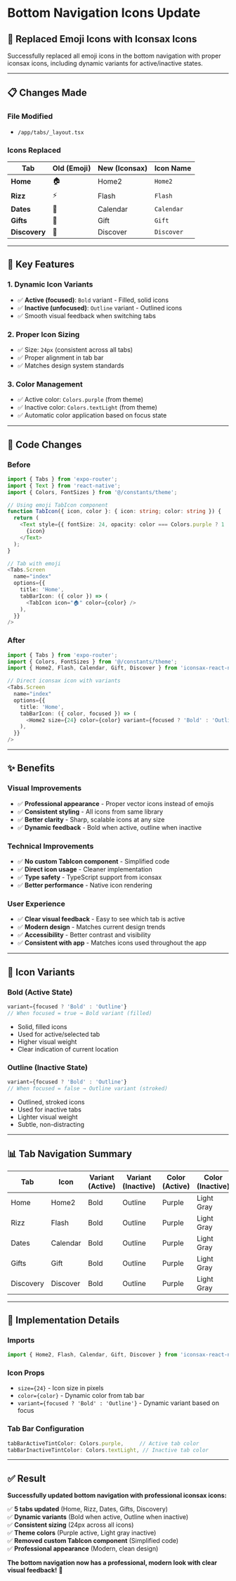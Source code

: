 # Bottom Navigation Icons Update

## 🎨 Replaced Emoji Icons with Iconsax Icons

Successfully replaced all emoji icons in the bottom navigation with proper iconsax icons, including dynamic variants for active/inactive states.

---

## 📋 Changes Made

### **File Modified**
- `/app/tabs/_layout.tsx`

### **Icons Replaced**

| Tab | Old (Emoji) | New (Iconsax) | Icon Name |
|-----|-------------|---------------|-----------|
| **Home** | 🏠 | Home2 | `Home2` |
| **Rizz** | ⚡ | Flash | `Flash` |
| **Dates** | 📅 | Calendar | `Calendar` |
| **Gifts** | 🎁 | Gift | `Gift` |
| **Discovery** | 🧭 | Discover | `Discover` |

---

## 🎯 Key Features

### **1. Dynamic Icon Variants**
- ✅ **Active (focused)**: `Bold` variant - Filled, solid icons
- ✅ **Inactive (unfocused)**: `Outline` variant - Outlined icons
- ✅ Smooth visual feedback when switching tabs

### **2. Proper Icon Sizing**
- ✅ Size: `24px` (consistent across all tabs)
- ✅ Proper alignment in tab bar
- ✅ Matches design system standards

### **3. Color Management**
- ✅ Active color: `Colors.purple` (from theme)
- ✅ Inactive color: `Colors.textLight` (from theme)
- ✅ Automatic color application based on focus state

---

## 📝 Code Changes

### **Before**
```typescript
import { Tabs } from 'expo-router';
import { Text } from 'react-native';
import { Colors, FontSizes } from '@/constants/theme';

// Using emoji TabIcon component
function TabIcon({ icon, color }: { icon: string; color: string }) {
  return (
    <Text style={{ fontSize: 24, opacity: color === Colors.purple ? 1 : 0.5 }}>
      {icon}
    </Text>
  );
}

// Tab with emoji
<Tabs.Screen
  name="index"
  options={{
    title: 'Home',
    tabBarIcon: ({ color }) => (
      <TabIcon icon="🏠" color={color} />
    ),
  }}
/>
```

### **After**
```typescript
import { Tabs } from 'expo-router';
import { Colors, FontSizes } from '@/constants/theme';
import { Home2, Flash, Calendar, Gift, Discover } from 'iconsax-react-native';

// Direct iconsax icon with variants
<Tabs.Screen
  name="index"
  options={{
    title: 'Home',
    tabBarIcon: ({ color, focused }) => (
      <Home2 size={24} color={color} variant={focused ? 'Bold' : 'Outline'} />
    ),
  }}
/>
```

---

## ✨ Benefits

### **Visual Improvements**
- ✅ **Professional appearance** - Proper vector icons instead of emojis
- ✅ **Consistent styling** - All icons from same library
- ✅ **Better clarity** - Sharp, scalable icons at any size
- ✅ **Dynamic feedback** - Bold when active, outline when inactive

### **Technical Improvements**
- ✅ **No custom TabIcon component** - Simplified code
- ✅ **Direct icon usage** - Cleaner implementation
- ✅ **Type safety** - TypeScript support from iconsax
- ✅ **Better performance** - Native icon rendering

### **User Experience**
- ✅ **Clear visual feedback** - Easy to see which tab is active
- ✅ **Modern design** - Matches current design trends
- ✅ **Accessibility** - Better contrast and visibility
- ✅ **Consistent with app** - Matches icons used throughout the app

---

## 🎨 Icon Variants

### **Bold (Active State)**
```typescript
variant={focused ? 'Bold' : 'Outline'}
// When focused = true → Bold variant (filled)
```
- Solid, filled icons
- Used for active/selected tab
- Higher visual weight
- Clear indication of current location

### **Outline (Inactive State)**
```typescript
variant={focused ? 'Bold' : 'Outline'}
// When focused = false → Outline variant (stroked)
```
- Outlined, stroked icons
- Used for inactive tabs
- Lighter visual weight
- Subtle, non-distracting

---

## 📊 Tab Navigation Summary

| Tab | Icon | Variant (Active) | Variant (Inactive) | Color (Active) | Color (Inactive) |
|-----|------|------------------|-------------------|----------------|------------------|
| Home | Home2 | Bold | Outline | Purple | Light Gray |
| Rizz | Flash | Bold | Outline | Purple | Light Gray |
| Dates | Calendar | Bold | Outline | Purple | Light Gray |
| Gifts | Gift | Bold | Outline | Purple | Light Gray |
| Discovery | Discover | Bold | Outline | Purple | Light Gray |

---

## 🔧 Implementation Details

### **Imports**
```typescript
import { Home2, Flash, Calendar, Gift, Discover } from 'iconsax-react-native';
```

### **Icon Props**
- `size={24}` - Icon size in pixels
- `color={color}` - Dynamic color from tab bar
- `variant={focused ? 'Bold' : 'Outline'}` - Dynamic variant based on focus

### **Tab Bar Configuration**
```typescript
tabBarActiveTintColor: Colors.purple,     // Active tab color
tabBarInactiveTintColor: Colors.textLight, // Inactive tab color
```

---

## ✅ Result

**Successfully updated bottom navigation with professional iconsax icons:**

✅ **5 tabs updated** (Home, Rizz, Dates, Gifts, Discovery)  
✅ **Dynamic variants** (Bold when active, Outline when inactive)  
✅ **Consistent sizing** (24px across all icons)  
✅ **Theme colors** (Purple active, Light gray inactive)  
✅ **Removed custom TabIcon component** (Simplified code)  
✅ **Professional appearance** (Modern, clean design)  

**The bottom navigation now has a professional, modern look with clear visual feedback!** 🎉

